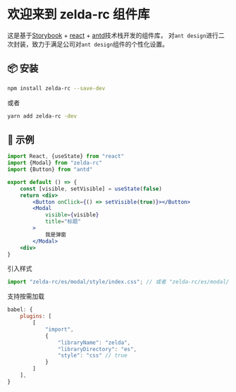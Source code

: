 # 欢迎来到 zelda-rc 组件库

这是基于[Storybook](https://storybook.js.org/) + [react](https://reactjs.org/) + [antd](https://ant.design/index-cn)技术栈开发的组件库，
对`ant design`进行二次封装，致力于满足公司对`ant design`组件的个性化设置。

## 📦 安装

```bash
npm install zelda-rc --save-dev
```

或者

```bash
yarn add zelda-rc -dev
```

## 🔨 示例

```jsx
import React, {useState} from "react"
import {Modal} from "zelda-rc"
import {Button} from "antd"

export default () => {
    const [visible, setVisible] = useState(false)
    return <div>
        <Button onClick={() => setVisible(true)}></Button>
        <Modal
            visible={visible}
            title="标题"
        >
            我是弹窗
        </Modal>
    <div>
}
```

引入样式

```jsx
import "zelda-rc/es/modal/style/index.css"; // 或者 "zelda-rc/es/modal/style/indexless"
```

支持按需加载

```js
babel: {
    plugins: [
        [
            "import",
            {
                "libraryName": "zelda",
                "libraryDirectory": "es",
                "style": "css" // true
            }
        ]
    ],
}
```   
